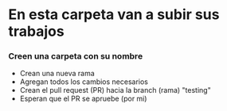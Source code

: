 # En esta carpeta van a subir sus trabajos

### Creen una carpeta con su nombre

- Crean una nueva rama
- Agregan todos los cambios necesarios
- Crean el pull request (PR) hacia la branch (rama) "testing"
- Esperan que el PR se apruebe (por mi)
